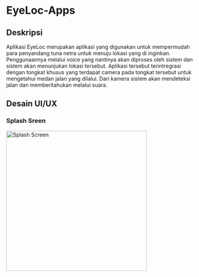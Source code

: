 # EyeLoc-Apps

## Deskripsi
Aplikasi EyeLoc merupakan aplikasi yang digunakan untuk mempermudah para penyandang tuna netra untuk menuju lokasi yang di inginkan. Penggunaannya melalui voice yang nantinya akan diproses oleh sistem dan sistem akan menunjukan lokasi tersebut. Aplikasi tersebut terintregrasi dengan tongkat khusus yang terdapat camera pada tongkat tersebut untuk mengetahui medan jalan yang dilalui. Dari kamera sistem akan mendeteksi jalan dan memberitahukan melalui suara.

## Desain UI/UX

### Splash Sreen
<img width="375" alt="Splash Screen" src="https://user-images.githubusercontent.com/92679271/170699172-4e35a87e-a798-4e9f-9919-f1a6cc79793c.png">
